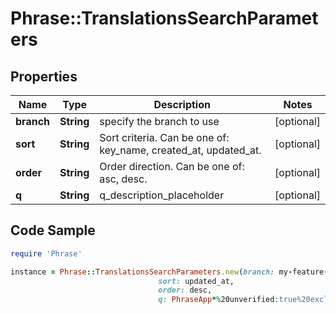 # Phrase::TranslationsSearchParameters

## Properties

Name | Type | Description | Notes
------------ | ------------- | ------------- | -------------
**branch** | **String** | specify the branch to use | [optional] 
**sort** | **String** | Sort criteria. Can be one of: key_name, created_at, updated_at. | [optional] 
**order** | **String** | Order direction. Can be one of: asc, desc. | [optional] 
**q** | **String** | q_description_placeholder | [optional] 

## Code Sample

```ruby
require 'Phrase'

instance = Phrase::TranslationsSearchParameters.new(branch: my-feature-branch,
                                 sort: updated_at,
                                 order: desc,
                                 q: PhraseApp*%20unverified:true%20excluded:true%20tags:feature,center)
```


